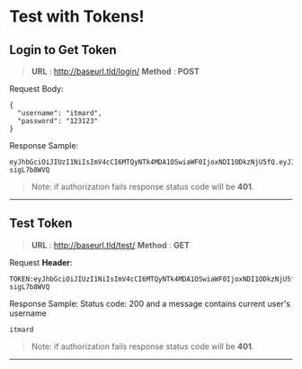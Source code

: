 Test with Tokens!
===================

Login to Get Token
-------------
>**URL** : http://baseurl.tld/login/
>**Method** : **POST**

Request Body:
```
{
  "username": "itmard",
  "password": "123123"
}
```
Response Sample:
```
eyJhbGciOiJIUzI1NiIsImV4cCI6MTQyNTk4MDA1OSwiaWF0IjoxNDI1ODkzNjU5fQ.eyJ1c2VyIjoicmV6YSJ9._x8brU_SfJk6zHeyM73ZqvgceHCwDeLH-sigL7b8WVQ
```
>Note:
> if authorization fails response status code will be **401**.


----------

Test Token
-------------
>**URL** : http://baseurl.tld/test/
>**Method** : **GET**

Request **Header**:
```
TOKEN:eyJhbGciOiJIUzI1NiIsImV4cCI6MTQyNTk4MDA1OSwiaWF0IjoxNDI1ODkzNjU5fQ.eyJ1c2VyIjoicmV6YSJ9._x8brU_SfJk6zHeyM73ZqvgceHCwDeLH-sigL7b8WVQ
```
Response Sample:
Status code: 200 and a message contains current user's username
```
itmard
```
>Note:
> if authorization fails response status code will be **401**.
>

----------